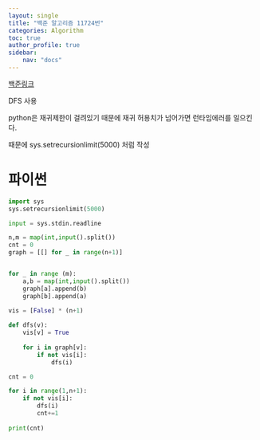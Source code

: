 ```yaml
---
layout: single
title: "백준 알고리즘 11724번"
categories: Algorithm
toc: true
author_profile: true
sidebar:
    nav: "docs"
---
```


[백준링크](https://www.acmicpc.net/problem/11724)

DFS 사용

python은 재귀제한이 걸려있기 때문에 재귀 허용치가 넘어가면 런타임에러를 일으킨다.

 때문에 sys.setrecursionlimit(5000) 처럼 작성

# 파이썬
```python
import sys
sys.setrecursionlimit(5000)

input = sys.stdin.readline

n,m = map(int,input().split())
cnt = 0 
graph = [[] for _ in range(n+1)]


for _ in range (m):
    a,b = map(int,input().split())
    graph[a].append(b)
    graph[b].append(a)
    
vis = [False] * (n+1)

def dfs(v):
    vis[v] = True
    
    for i in graph[v]:
        if not vis[i]:
            dfs(i)

cnt = 0

for i in range(1,n+1):
    if not vis[i]:
        dfs(i)
        cnt+=1
    
print(cnt)
```